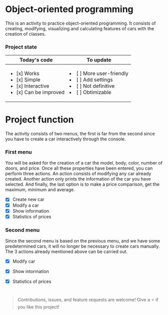 # Object-oriented programming
This is an activity to practice object-oriented programming. It consists of creating, modifying, visualizing and calculating features of cars with the creation of classes.

### Project state
| Today's code  | To update |
| ------------- | ------------- |
|  <ul><li>[x] Works</li><li>[x] Simple</li><li>[x] Interactive</li><li>[x] Can be improved</li></ul>  | <li>[ ] More user-friendly</li><li>[ ] Add settings</li><li>[ ] Not definitive</li><li>[ ] Obtimizable</li>  |
# Project function

The activity consists of two menus, the first is far from the second since you have to create a car interactively through the console. 

<h3>First menu</h3>

You will be asked for the creation of a car the model, body, color, number of doors, and price. Once all these properties have been entered, you can perform three actions. An action consists of modifying any car already created. Another action only prints the information of the car you have selected. And finally, the last option is to make a price comparison, get the maximum, minimum and average.
- [x] Create new car
- [x] Modify a car
- [x] Show information
- [x] Statistics of prices 

<h3>Second menu</h3>

Since the second menu is based on the previous menu, and we have some predetermined cars, it will no longer be necessary to create cars manually. The 3 actions already mentioned above can be carried out.
- [x] Modify car
- [x] Show intormation
- [x] Statistics of prices


#
>Contributions, issues, and feature requests are welcome!
>Give a ⭐️ if you like this project!

